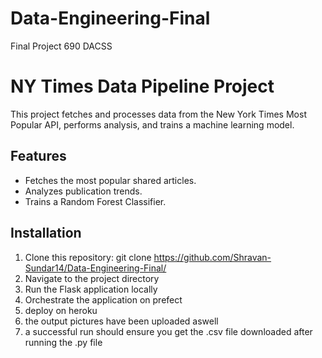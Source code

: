 # Data-Engineering-Final
Final Project 690 DACSS

# NY Times Data Pipeline Project

This project fetches and processes data from the New York Times Most Popular API, performs analysis, and trains a machine learning model.

## Features
- Fetches the most popular shared articles.
- Analyzes publication trends.
- Trains a Random Forest Classifier.

## Installation
1. Clone this repository: git clone https://github.com/Shravan-Sundar14/Data-Engineering-Final/
2.  Navigate to the project directory
3.  Run the Flask application locally
4.  Orchestrate the application on prefect
5.  deploy on heroku
6.  the output pictures have been uploaded aswell
7.  a successful run should ensure you get the .csv file downloaded after running the .py file
   

